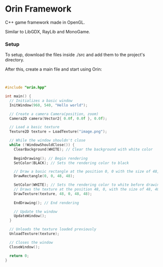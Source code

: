 <h1>Orin Framework</h1>
<p>C++ game framework made in OpenGL.</p>
<p>Similar to LibGDX, RayLib and MonoGame.</p>
<h3>Setup</h3>
<p>To setup, download the files inside ./src and add them to the project's directory.</p>
<p>After this, create a main file and start using Orin:</p>
<br>

```cpp
#include "orin.hpp"

int main() {
  // Initializes a basic window
  InitWindow(960, 540, "Hello world");

  // Create a camera Camera(position, zoom)
  Camera2D camera(Vector2{ 0.0f, 0.0f }, 0.0f);

  // Load a basic texture
  Texture2D texture = LoadTexture("image.png");

  // While the window shouldn't close
  while (!WindowShouldClose()) {
    ClearBackground(WHITE); // Clear the background with white color
    
    BeginDrawing(); // Begin rendering
    SetColor(BLACK); // Sets the rendering color to black

    // Draw a basic rectangle at the position 0, 0 with the size of 48, 48
    DrawRectangle(0, 0, 48, 48);

    SetColor(WHITE); // Sets the rendering color to white before drawing texture
    // Draws the texture at the position 48, 0, with the size of 48, 48
    DrawTexture(texture, 48, 0, 48, 48);
    
    EndDrawing(); // End rendering

    // Update the window
    UpdateWindow();
  }

  // Unloads the texture loaded previously
  UnloadTexture(texture);

  // Closes the window
  CloseWindow();

  return 0;
}
